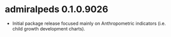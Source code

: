 # admiralpeds 0.1.0.9026

- Initial package release focused mainly on Anthropometric indicators (i.e. child growth
development charts).
